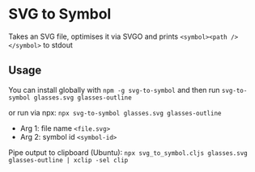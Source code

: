 # SVG to Symbol
Takes an SVG file, optimises it via SVGO and prints `<symbol><path /></symbol>` to stdout

## Usage
You can install globally with `npm -g svg-to-symbol` and then run `svg-to-symbol glasses.svg glasses-outline`

or run via npx: `npx svg-to-symbol glasses.svg glasses-outline`

- Arg 1: file name `<file.svg>`
- Arg 2: symbol id `<symbol-id>`

Pipe output to clipboard (Ubuntu): `npx svg_to_symbol.cljs glasses.svg glasses-outline | xclip -sel clip`
